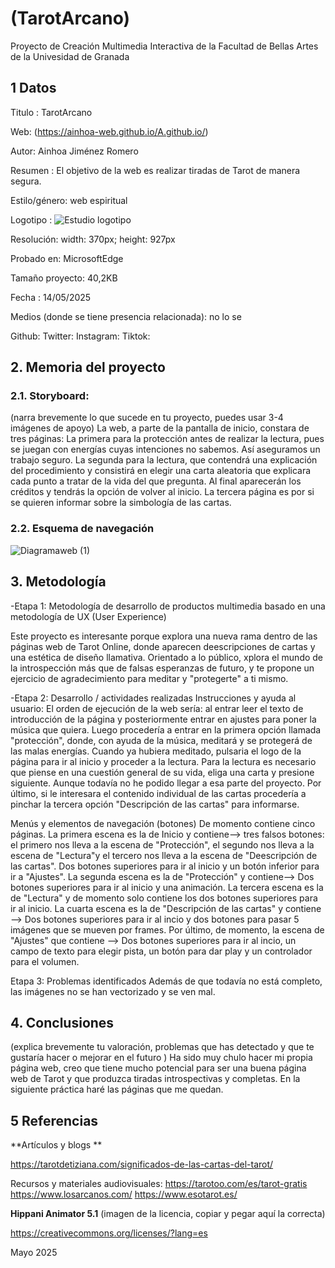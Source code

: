 # (TarotArcano)
Proyecto de Creación Multimedia Interactiva de la Facultad de Bellas Artes de la Univesidad de Granada

## 1 Datos
Titulo : TarotArcano

Web: (https://ainhoa-web.github.io/A.github.io/)

Autor: Ainhoa Jiménez Romero

Resumen : El objetivo de la web es realizar tiradas de Tarot de manera segura.

Estilo/género: web espiritual

Logotipo : ![Estudio logotipo](https://github.com/user-attachments/assets/620c371f-632e-4cc6-9cc0-7fe61dc06d12)

Resolución: width: 370px; height: 927px

Probado en: MicrosoftEdge

Tamaño proyecto: 40,2KB

Fecha : 14/05/2025

Medios (donde se tiene presencia relacionada): no lo se

Github:
Twitter:
Instagram:
Tiktok:

## 2. Memoria del proyecto
### 2.1. Storyboard:
(narra brevemente lo que sucede en tu proyecto, puedes usar 3-4 imágenes de apoyo)
La web, a parte de la pantalla de inicio, constara de tres páginas: 
La primera para la protección antes de realizar la lectura, pues se juegan con energías cuyas intenciones no sabemos. Así aseguramos un trabajo seguro.
La segunda para la lectura, que contendrá una explicación del procedimiento y consistirá en elegir una carta aleatoria que explicara cada punto a tratar de la vida del que pregunta. Al final aparecerán los créditos y tendrás la opción de volver al inicio.
La tercera página es por si se quieren informar sobre la simbología de las cartas.

### 2.2. Esquema de navegación
![Diagramaweb (1)](https://github.com/user-attachments/assets/75d17240-8a3f-4542-9d69-664c159d2336)


## 3. Metodología

-Etapa 1: Metodología de desarrollo de productos multimedia basado en una metodología de UX (User Experience)

Este proyecto es interesante porque explora una nueva rama dentro de las páginas web de Tarot Online, donde aparecen deescripciones de cartas y una estética de diseño llamativa.
Orientado a lo público, xplora el mundo de la introspección más que de falsas esperanzas de futuro, y te propone un ejercicio de agradecimiento para meditar y "protegerte" a ti mismo.

-Etapa 2: Desarrollo / actividades realizadas
Instrucciones y ayuda al usuario:
El orden de ejecución de la web sería: al entrar leer el texto de introducción de la página y posteriormente entrar en ajustes para poner la música que quiera. Luego procedería a entrar en la primera opción llamada "protección", donde, con ayuda de la música, meditará y se protegerá de las malas energías. Cuando ya hubiera meditado, pulsaria el logo de la página para ir al inicio y proceder a la lectura. 
Para la lectura es necesario que piense en una cuestión general de su vida, eliga una carta y presione siguiente. Aunque todavía no he podido llegar a esa parte del proyecto.
Por último, si le interesara el contenido individual de las cartas procedería a pinchar la tercera opción "Descripción de las cartas" para informarse.

Menús y elementos de navegación (botones)
De momento contiene cinco páginas. 
La primera escena es la de Inicio y contiene--> tres falsos botones: el primero nos lleva a la escena de "Protección", el segundo nos lleva a la escena de "Lectura"y el tercero nos lleva a la escena de "Deescripción de las cartas". Dos botones superiores para ir al inicio y un botón inferior para ir a "Ajustes".
La segunda escena es la de "Protección" y contiene--> Dos botones superiores para ir al inicio y una animación.
La tercera escena es la de "Lectura" y de momento solo contiene los dos botones superiores para ir al inicio.
La cuarta escena es la de "Descripción de las cartas" y contiene --> Dos botones superiores para ir al incio y dos botones para pasar 5 imágenes que se mueven por frames.
Por último, de momento, la escena de "Ajustes" que contiene --> Dos botones superiores para ir al incio, un campo de texto para elegir pista, un botón para dar play y un controlador para el volumen.

Etapa 3: Problemas identificados
Además de que todavía no está completo, las imágenes no se han vectorizado y se ven mal. 

## 4. Conclusiones
(explica brevemente tu valoración, problemas que has detectado y que te gustaría hacer o mejorar en el futuro )
Ha sido muy chulo hacer mi propia página web, creo que tiene mucho potencial para ser una buena página web de Tarot y que produzca tiradas introspectivas y completas. En la siguiente práctica haré las páginas que me quedan.

## 5 Referencias
**Artículos y blogs **

https://tarotdetiziana.com/significados-de-las-cartas-del-tarot/

Recursos y materiales audiovisuales:
https://tarotoo.com/es/tarot-gratis
https://www.losarcanos.com/
https://www.esotarot.es/

**Hippani Animator 5.1**
(imagen de la licencia, copiar y pegar aquí la correcta)

https://creativecommons.org/licenses/?lang=es

Mayo 2025
